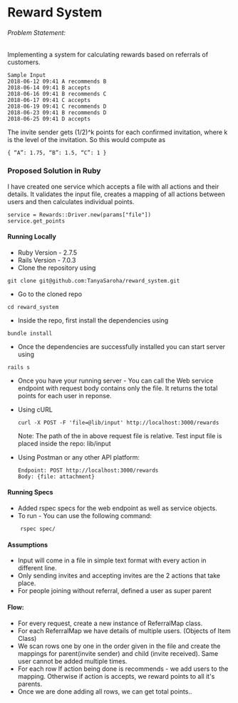 # Reward System
###### Problem Statement:
Implementing a system for calculating rewards based on referrals of customers.
```
Sample Input
2018-06-12 09:41 A recommends B
2018-06-14 09:41 B accepts
2018-06-16 09:41 B recommends C
2018-06-17 09:41 C accepts
2018-06-19 09:41 C recommends D
2018-06-23 09:41 B recommends D
2018-06-25 09:41 D accepts
```
The invite sender gets (1/2)^k points for each confirmed invitation, where k is the level of the invitation. So this would compute as

```
{ “A”: 1.75, “B”: 1.5, “C”: 1 }
```
### Proposed Solution in Ruby

I have created one service which accepts a file with all actions and their details. It validates the input file, creates a mapping of all actions between users and then calculates individual points.
```
service = Rewards::Driver.new(params["file"])
service.get_points
```

#### Running Locally
- Ruby Version - 2.7.5
- Rails Version - 7.0.3
- Clone the repository using
```
git clone git@github.com:TanyaSaroha/reward_system.git
```
- Go to the cloned repo
```
cd reward_system
```
- Inside the repo, first install the dependencies using
```
bundle install
```
- Once the dependencies are successfully installed you can start server using
```
rails s
```

- Once you have your running server - You can call the Web service endpoint with request body contains only the file. It returns the total points for each user in reponse.

 - Using cURL

    ```
    curl -X POST -F 'file=@lib/input' http://localhost:3000/rewards
    ```
        
    Note: The path of the  in above request file is relative. Test input file is placed inside the repo: lib/input

  - Using Postman or any other API platform:

    ```
    Endpoint: POST http://localhost:3000/rewards
    Body: {file: attachment}
    ```

#### Running Specs
- Added rspec specs for the web endpoint as well as service objects.
- To run - You can use the following command:
```
    rspec spec/
```

#### Assumptions
- Input will come in a file in simple text format with every action in different line.
- Only sending invites and accepting invites are the 2 actions that take place.
- For people joining without referral, defined a user as super parent

#### Flow:
- For every request, create a new instance of ReferralMap class.
- For each ReferralMap we have details of multiple users. (Objects of Item Class) 
- We scan rows one by one in the order given in the file and create the mappings for parent(invite sender) and child (invite received). Same user cannot be added multiple times.
- For each row If action being done is recommends - we add users to the mapping. Otherwise if action is accepts, we reward points to all it's parents.
- Once we are done adding all rows, we can get total points..
